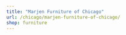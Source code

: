 ```yaml
---
title: "Marjen Furniture of Chicago"
url: /chicago/marjen-furniture-of-chicago/
shop: furniture
---
```

